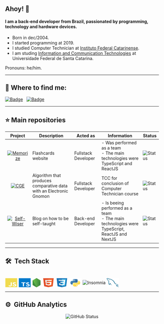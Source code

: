 ## Ahoy! 👋

#### I am a back-end developer from Brazil, passionated by programming, technology and hardware devices.
    
- Born in dec/2004.    
- I started programming at 2019.    
- I studied Computer Technician at <a href="http://sombrio.ifc.edu.br/" title="Institutional Website">Instituto Federal Catarinense</a>.
- I am studing <a href="https://tic.ufsc.br/" title="Institutional Website">Information and Communication Technologies</a> at Universidade Federal de Santa Catarina.
  
Pronouns: he/him.
</h4>

---

## 🔎 Where to find me:

[![Badge](https://img.shields.io/badge/Pedro%20Duarte-blue?style=flat-square&logo=Linkedin&logoColor=white)](https://www.linkedin.com/in/pedro-duarte-5b5356214/) &nbsp;
[![Badge](https://img.shields.io/badge/-pe.of.duarte@gmail.com-c14438?style=flat-square&logo=Gmail&logoColor=white&link=mailto:pe.of.duarte@gmail.com)](mailto:pe.of.duarte@gmail.com)

---

## ⭐ Main repositories

| Project | Description | Acted as | Information | Status |
| ------- | --------- | ------ | -------- | ------ |
| <div align="center"> [![Memorize](https://img.shields.io/badge/Memorize-purple?style=for-the-badge&link=https://github.com/Studio-024/memorize)](https://github.com/Studio-024/memorize) </div> | Flashcards website | Fullstack Developer | - Was performed as a team <br> - The main technologies were TypeScript and ReactJS | ![Status](https://img.shields.io/badge/Concluded-green?style=for-the-badge)
| <div align="center"> [![CGE](https://img.shields.io/badge/CGE-orange?style=for-the-badge&link=https://github.com/AlexandreXYZ/CGE)](https://github.com/AlexandreXYZ/CGE) </div> | Algorithm that produces comparative data with an Electronic Gnomon | Fullstack Developer | TCC for conclusion of Computer Technician course | ![Status](https://img.shields.io/badge/Concluded-green?style=for-the-badge) |
| <div align="center"> [![Self-Wiser](https://img.shields.io/badge/Self%20Wiser-340763?style=for-the-badge&link=https://github.com/Studio-024/self-wiser)](https://github.com/Studio-024/self-wiser) </div> | Blog on how to be self-taught | Back-end Developer | - Is beeing performed as a team <br> - The main technologies were TypeScript, ReactJS and NextJS | ![Status](https://img.shields.io/badge/Under%20construction-blue?style=for-the-badge)

---

## 🛠 &nbsp;Tech Stack

<div style="display: inline_block"><br>
	<img align="center" alt="JavaScript" title="JavaScript" height="30" width="40" src="https://raw.githubusercontent.com/devicons/devicon/master/icons/javascript/javascript-plain.svg" />
	<img align="center" alt="TypeScript" title="TypeScript" height="30" width="40" src="https://raw.githubusercontent.com/devicons/devicon/master/icons/typescript/typescript-plain.svg" />
	<img align="center" alt="NodeJS" title="NodeJS" height="30" src="https://raw.githubusercontent.com/devicons/devicon/master/icons/nodejs/nodejs-original.svg" />
	<img align="center" alt="HTML" title="HTML" height="30" width="40" src="https://raw.githubusercontent.com/devicons/devicon/master/icons/html5/html5-original.svg" />
	<img align="center" alt="CSS" title="CSS" height="30" width="40" src="https://raw.githubusercontent.com/devicons/devicon/master/icons/css3/css3-original.svg" />
	<img align="center" alt="Python" title="Python" height="30" width="40" src="https://raw.githubusercontent.com/devicons/devicon/master/icons/python/python-original.svg" />
	<img align="center" alt="Insomnia" title="Insomnia" height="30" src="https://dashboard.snapcraft.io/site_media/appmedia/2018/04/twitter-card-icon.png" />
	<img align="center" alt="MySQL" title="MySQL" height="30" width="40" src="https://raw.githubusercontent.com/devicons/devicon/master/icons/mysql/mysql-original.svg" />
</div>

---

## ⚙️ &nbsp;GitHub Analytics

<div align="center">

![GitHub Status](https://github-readme-stats.vercel.app/api?username=k1vz&show_icons=true&theme=radical&include_all_commits=true)
